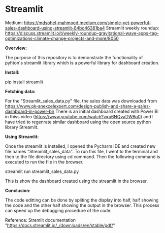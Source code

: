 # Streamlit

Medium: https://mdsohel-mahmood.medium.com/simple-yet-powerful-sales-dashboard-using-streamlit-64bc46381ba4
Streamlit weekly roundup: https://discuss.streamlit.io/t/weekly-roundup-gravitational-wave-apps-tag-optimizations-climate-change-projects-and-more/8050

**Overview:**

The purpose of this repository is to demonstrate the functionality of pyhton's streamlit library which is a powerful library for dashboard creation.

**Install:**

pip install streamlit

**Fetching data:**

For the "Streamlit_sales_data.py" file, the sales data was downloaded from https://www.pk-anexcelexpert.com/design-publish-and-share-a-sales-dashboard-in-power-bi/
There is an initial dashboard created with Power BI in thiss video (https://www.youtube.com/watch?v=u6NQvaDW6q0) and I have tried to regenrate similar dashboard using the open source python library Streamlit.

**Using Streamlit:**

Once the streamlit is installed, I opened the Pycharm IDE and created new file names "Streamlit_sales_data". To run this file, I went to the terminal and then to the file directory using cd command. Then the following command is executed to run the file in the browser.

streamlit run streamlit_sales_data.py

This is show the dashboard created using the streamlit in the browser.


**Conclusion:**

The code editting can be done by spliting the display into half, half showing the code and the other half showing the output in the browser. This process can speed up the debugging procedure of the code.

Reference: Stremlit documentation "https://docs.streamlit.io/_/downloads/en/stable/pdf/"

